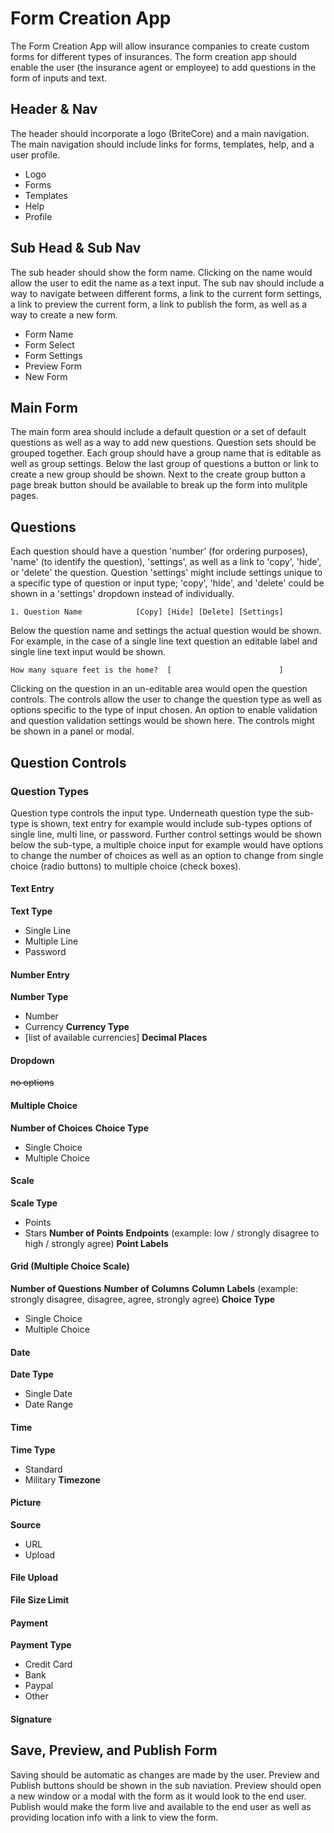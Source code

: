 # Form Creation App

The Form Creation App will allow insurance companies to create custom forms for different types of insurances. The form creation app should enable the user (the insurance agent or employee) to add questions in the form of inputs and text. 

## Header & Nav

The header should incorporate a logo (BriteCore) and a main navigation. The main navigation should include links for forms, templates, help, and a user profile.

- Logo
- Forms
- Templates
- Help
- Profile

## Sub Head & Sub Nav

The sub header should show the form name. Clicking on the name would allow the user to edit the name as a text input. The sub nav should include a way to navigate between different forms, a link to the current form settings, a link to preview the current form, a link to publish the form, as well as a way to create a new form. 

- Form Name
- Form Select
- Form Settings
- Preview Form
- New Form

## Main Form

The main form area should include a default question or a set of default questions as well as a way to add new questions. Question sets should be grouped together. Each group should have a group name that is editable as well as group settings. Below the last group of questions a button or link to create a new group should be shown. Next to the create group button a page break button should be available to break up the form into mulitple pages.  

## Questions

Each question should have a question 'number' (for ordering purposes), 'name' (to identify the question), 'settings', as well as a link to 'copy', 'hide', or 'delete' the question. Question 'settings' might include settings unique to a specific type of question or input type; 'copy', 'hide', and 'delete' could be shown in a 'settings' dropdown instead of individually. 

```
1. Question Name 			[Copy] [Hide] [Delete] [Settings]
```

Below the question name and settings the actual question would be shown. For example, in the case of a single line text question an editable label and single line text input would be shown. 

```
How many square feet is the home?  [ 						]
```

Clicking on the question in an un-editable area would open the question controls. The controls allow the user to change the question type as well as options specific to the type of input chosen. An option to enable validation and question validation settings would be shown here. The controls might be shown in a panel or modal. 

## Question Controls

### Question Types

Question type controls the input type. Underneath question type the sub-type is shown, text entry for example would include sub-types options of single line, multi line, or password. Further control settings would be shown below the sub-type, a multiple choice input for example would have options to change the number of choices as well as an option to change from single choice (radio buttons) to multiple choice (check boxes). 

#### Text Entry

**Text Type**
- Single Line
- Multiple Line
- Password

#### Number Entry

**Number Type**
- Number
- Currency
**Currency Type**
- [list of available currencies]
**Decimal Places**

#### Dropdown

~~no options~~

#### Multiple Choice

**Number of Choices**
**Choice Type**
- Single Choice
- Multiple Choice

#### Scale

**Scale Type**
- Points
- Stars
**Number of Points**
**Endpoints** (example: low / strongly disagree to high / strongly agree)
**Point Labels** 


#### Grid (Multiple Choice Scale)

**Number of Questions**
**Number of Columns**
**Column Labels** (example: strongly disagree, disagree, agree, strongly agree)
**Choice Type**
- Single Choice
- Multiple Choice

#### Date

**Date Type**
- Single Date
- Date Range

#### Time

**Time Type**
- Standard
- Military
**Timezone**

#### Picture

**Source**
- URL
- Upload

#### File Upload

**File Size Limit**

#### Payment

**Payment Type**
- Credit Card
- Bank
- Paypal
- Other

#### Signature

## Save, Preview, and Publish Form

Saving should be automatic as changes are made by the user. Preview and Publish buttons should be shown in the sub naviation. Preview should open a new window or a modal with the form as it would look to the end user. Publish would make the form live and available to the end user as well as providing location info with a link to view the form. 
